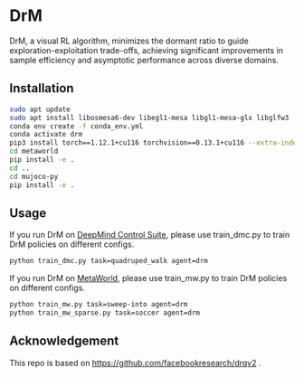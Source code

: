 # DrM
DrM, a visual RL algorithm, minimizes the dormant ratio to guide exploration-exploitation trade-offs, achieving significant improvements in sample efficiency and asymptotic performance across diverse domains.

## Installation
```bash
sudo apt update
sudo apt install libosmesa6-dev libegl1-mesa libgl1-mesa-glx libglfw3 
conda env create -f conda_env.yml 
conda activate drm
pip3 install torch==1.12.1+cu116 torchvision==0.13.1+cu116 --extra-index-url https://download.pytorch.org/whl/cu116
cd metaworld
pip install -e .
cd ..
cd mujoco-py
pip install -e .
```

## Usage
If you run DrM on [DeepMind Control Suite](https://github.com/google-deepmind/dm_control), please use train_dmc.py to train DrM policies on different configs.

```bash
python train_dmc.py task=quadruped_walk agent=drm
```

If you run DrM on [MetaWorld](https://meta-world.github.io/), please use train_mw.py to train DrM policies on different configs.

```bash
python train_mw.py task=sweep-into agent=drm
python train_mw_sparse.py task=soccer agent=drm
```

## Acknowledgement

This repo is based on https://github.com/facebookresearch/drqv2 .